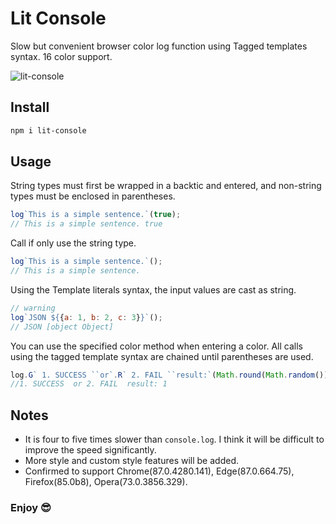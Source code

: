 # Lit Console
Slow but convenient browser color log function using Tagged templates syntax. 16 color support.

![lit-console](https://i.imgur.com/c2aCVGV.jpg)

## Install
```bash
npm i lit-console
```

## Usage

String types must first be wrapped in a backtic and entered, and non-string types must be enclosed in parentheses.
```js
log`This is a simple sentence.`(true);
// This is a simple sentence. true
```

Call if only use the string type.
```js
log`This is a simple sentence.`();
// This is a simple sentence.
```

Using the Template literals syntax, the input values are cast as string.
```js
// warning
log`JSON ${{a: 1, b: 2, c: 3}}`();
// JSON [object Object]
```

You can use the specified color method when entering a color. All calls using the tagged template syntax are chained until parentheses are used.
```js
log.G` 1. SUCCESS ``or`.R` 2. FAIL ``result:`(Math.round(Math.random()) + 1);
//1. SUCCESS  or 2. FAIL  result: 1
```

## Notes
- It is four to five times slower than `console.log`. I think it will be difficult to improve the speed significantly.
- More style and custom style features will be added.
- Confirmed to support Chrome(87.0.4280.141), Edge(87.0.664.75), Firefox(85.0b8), Opera(73.0.3856.329).

### Enjoy 😎